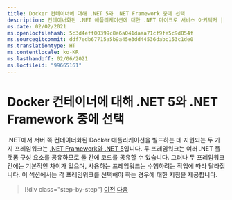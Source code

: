 ```yaml
---
title: Docker 컨테이너에 대해 .NET 5와 .NET Framework 중에 선택
description: 컨테이너화된 .NET 애플리케이션에 대한 .NET 마이크로 서비스 아키텍처 | Docker 컨테이너에 대해 .NET 5와 .NET Framework 중에 선택
ms.date: 02/02/2021
ms.openlocfilehash: 5c3d4eff00399c8a6a041daaa71cf9fe5c9d854f
ms.sourcegitcommit: ddf7edb67715a5b9a45e3dd44536dabc153c1de0
ms.translationtype: HT
ms.contentlocale: ko-KR
ms.lasthandoff: 02/06/2021
ms.locfileid: "99665161"
---
```

# <a name="choosing-between-net-5-and-net-framework-for-docker-containers"></a>Docker 컨테이너에 대해 .NET 5와 .NET Framework 중에 선택

.NET에서 서버 쪽 컨테이너화된 Docker 애플리케이션을 빌드하는 데 지원되는 두 가지 프레임워크는 [.NET Framework와 .NET 5](https://dotnet.microsoft.com/download)입니다. 두 프레임워크는 여러 .NET 플랫폼 구성 요소를 공유하므로 둘 간에 코드를 공유할 수 있습니다. 그러나 두 프레임워크 간에는 기본적인 차이가 있으며, 사용하는 프레임워크는 수행하려는 작업에 따라 달라집니다. 이 섹션에서는 각 프레임워크를 선택해야 하는 경우에 대한 지침을 제공합니다.

>[!div class="step-by-step"]
>[이전](../container-docker-introduction/docker-containers-images-registries.md)
>[다음](general-guidance.md)
